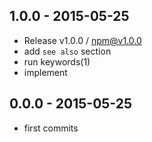 

## 1.0.0 - 2015-05-25
- Release v1.0.0 / npm@v1.0.0
- add `see also` section
- run keywords(1)
- implement

## 0.0.0 - 2015-05-25
- first commits
